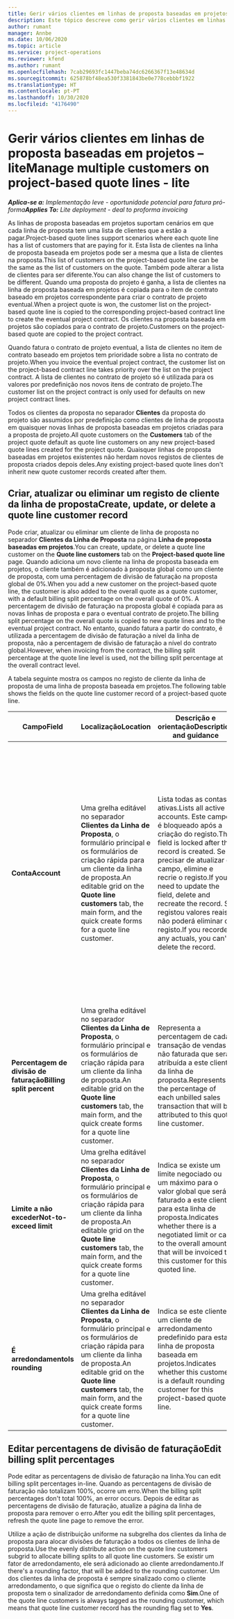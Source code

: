 ```yaml
---
title: Gerir vários clientes em linhas de proposta baseadas em projetos – lite
description: Este tópico descreve como gerir vários clientes em linhas de proposta baseadas em projetos.
author: rumant
manager: Annbe
ms.date: 10/06/2020
ms.topic: article
ms.service: project-operations
ms.reviewer: kfend
ms.author: rumant
ms.openlocfilehash: 7cab29693fc1447beba74dc6266367f13e48634d
ms.sourcegitcommit: 625878bf48ea530f3381843be0e778cebbbf1922
ms.translationtype: HT
ms.contentlocale: pt-PT
ms.lasthandoff: 10/30/2020
ms.locfileid: "4176490"
---
```

# <a name="manage-multiple-customers-on-project-based-quote-lines---lite"></a><span data-ttu-id="85f8d-103">Gerir vários clientes em linhas de proposta baseadas em projetos – lite</span><span class="sxs-lookup"><span data-stu-id="85f8d-103">Manage multiple customers on project-based quote lines - lite</span></span>

<span data-ttu-id="85f8d-104">_**Aplica-se a:** Implementação leve - oportunidade potencial para fatura pró-forma_</span><span class="sxs-lookup"><span data-stu-id="85f8d-104">_**Applies To:** Lite deployment - deal to proforma invoicing_</span></span>

<span data-ttu-id="85f8d-105">As linhas de proposta baseadas em projetos suportam cenários em que cada linha de proposta tem uma lista de clientes que a estão a pagar.</span><span class="sxs-lookup"><span data-stu-id="85f8d-105">Project-based quote lines support scenarios where each quote line has a list of customers that are paying for it.</span></span> <span data-ttu-id="85f8d-106">Esta lista de clientes na linha de proposta baseada em projetos pode ser a mesma que a lista de clientes na proposta.</span><span class="sxs-lookup"><span data-stu-id="85f8d-106">This list of customers on the project-based quote line can be the same as the list of customers on the quote.</span></span> <span data-ttu-id="85f8d-107">Também pode alterar a lista de clientes para ser diferente.</span><span class="sxs-lookup"><span data-stu-id="85f8d-107">You can also change the list of customers to be different.</span></span> <span data-ttu-id="85f8d-108">Quando uma proposta do projeto é ganha, a lista de clientes na linha de proposta baseada em projetos é copiada para o item de contrato baseado em projetos correspondente para criar o contrato de projeto eventual.</span><span class="sxs-lookup"><span data-stu-id="85f8d-108">When a project quote is won, the customer list on the project-based quote line is copied to the corresponding project–based contract line to create the eventual project contract.</span></span> <span data-ttu-id="85f8d-109">Os clientes na proposta baseada em projetos são copiados para o contrato de projeto.</span><span class="sxs-lookup"><span data-stu-id="85f8d-109">Customers on the project-based quote are copied to the project contract.</span></span>

<span data-ttu-id="85f8d-110">Quando fatura o contrato de projeto eventual, a lista de clientes no item de contrato baseado em projetos tem prioridade sobre a lista no contrato de projeto.</span><span class="sxs-lookup"><span data-stu-id="85f8d-110">When you invoice the eventual project contract, the customer list on the project-based contract line takes priority over the list on the project contract.</span></span> <span data-ttu-id="85f8d-111">A lista de clientes no contrato de projeto só é utilizada para os valores por predefinição nos novos itens de contrato de projeto.</span><span class="sxs-lookup"><span data-stu-id="85f8d-111">The customer list on the project contract is only used for defaults on new project contract lines.</span></span>

<span data-ttu-id="85f8d-112">Todos os clientes da proposta no separador **Clientes** da proposta do projeto são assumidos por predefinição como clientes de linha de proposta em quaisquer novas linhas de proposta baseadas em projetos criadas para a proposta de projeto.</span><span class="sxs-lookup"><span data-stu-id="85f8d-112">All quote customers on the **Customers** tab of the project quote default as quote line customers on any new project-based quote lines created for the project quote.</span></span> <span data-ttu-id="85f8d-113">Quaisquer linhas de proposta baseadas em projetos existentes não herdam novos registos de clientes de proposta criados depois deles.</span><span class="sxs-lookup"><span data-stu-id="85f8d-113">Any existing project-based quote lines don't inherit new quote customer records created after them.</span></span>

## <a name="create-update-or-delete-a-quote-line-customer-record"></a><span data-ttu-id="85f8d-114">Criar, atualizar ou eliminar um registo de cliente da linha de proposta</span><span class="sxs-lookup"><span data-stu-id="85f8d-114">Create, update, or delete a quote line customer record</span></span>

<span data-ttu-id="85f8d-115">Pode criar, atualizar ou eliminar um cliente de linha de proposta no separador **Clientes da Linha de Proposta** na página **Linha de proposta baseadas em projetos**.</span><span class="sxs-lookup"><span data-stu-id="85f8d-115">You can create, update, or delete a quote line customer on the **Quote line customers** tab on the **Project-based quote line** page.</span></span> <span data-ttu-id="85f8d-116">Quando adiciona um novo cliente na linha de proposta baseada em projetos, o cliente também é adicionado à proposta global como um cliente de proposta, com uma percentagem de divisão de faturação na proposta global de 0%.</span><span class="sxs-lookup"><span data-stu-id="85f8d-116">When you add a new customer on the project-based quote line, the customer is also added to the overall quote as a quote customer, with a default billing split percentage on the overall quote of 0%.</span></span> <span data-ttu-id="85f8d-117">A percentagem de divisão de faturação na proposta global é copiada para as novas linhas de proposta e para o eventual contrato de projeto.</span><span class="sxs-lookup"><span data-stu-id="85f8d-117">The billing split percentage on the overall quote is copied to new quote lines and to the eventual project contract.</span></span> <span data-ttu-id="85f8d-118">No entanto, quando fatura a partir do contrato, é utilizada a percentagem de divisão de faturação a nível da linha de proposta, não a percentagem de divisão de faturação a nível do contrato global.</span><span class="sxs-lookup"><span data-stu-id="85f8d-118">However, when invoicing from the contract, the billing split percentage at the quote line level is used, not the billing split percentage at the overall contract level.</span></span> 

<span data-ttu-id="85f8d-119">A tabela seguinte mostra os campos no registo de cliente da linha de proposta de uma linha de proposta baseada em projetos.</span><span class="sxs-lookup"><span data-stu-id="85f8d-119">The following table shows the fields on the quote line customer record of a project-based quote line.</span></span>

| <span data-ttu-id="85f8d-120">Campo</span><span class="sxs-lookup"><span data-stu-id="85f8d-120">Field</span></span> | <span data-ttu-id="85f8d-121">Localização</span><span class="sxs-lookup"><span data-stu-id="85f8d-121">Location</span></span> | <span data-ttu-id="85f8d-122">Descrição e orientação</span><span class="sxs-lookup"><span data-stu-id="85f8d-122">Description and guidance</span></span> | <span data-ttu-id="85f8d-123">Impacto a jusante</span><span class="sxs-lookup"><span data-stu-id="85f8d-123">Downstream impact</span></span> |
| --- | --- | --- | --- |
| <span data-ttu-id="85f8d-124">**Conta**</span><span class="sxs-lookup"><span data-stu-id="85f8d-124">**Account**</span></span> | <span data-ttu-id="85f8d-125">Uma grelha editável no separador **Clientes da Linha de Proposta**, o formulário principal e os formulários de criação rápida para um cliente da linha de proposta.</span><span class="sxs-lookup"><span data-stu-id="85f8d-125">An editable grid on the **Quote line customers** tab, the main form, and the quick create forms for a quote line customer.</span></span> | <span data-ttu-id="85f8d-126">Lista todas as contas ativas.</span><span class="sxs-lookup"><span data-stu-id="85f8d-126">Lists all active accounts.</span></span> <span data-ttu-id="85f8d-127">Este campo é bloqueado após a criação do registo.</span><span class="sxs-lookup"><span data-stu-id="85f8d-127">This field is locked after the record is created.</span></span> <span data-ttu-id="85f8d-128">Se precisar de atualizar o campo, elimine e recrie o registo.</span><span class="sxs-lookup"><span data-stu-id="85f8d-128">If you need to update the field, delete and recreate the record.</span></span> <span data-ttu-id="85f8d-129">Se registou valores reais, não poderá eliminar o registo.</span><span class="sxs-lookup"><span data-stu-id="85f8d-129">If you recorded any actuals, you can't delete the record.</span></span> | <span data-ttu-id="85f8d-130">Quando escolhe uma conta a partir da lista de contas principal a adicionar, o cliente da linha de proposta também é adicionado como um cliente de proposta quando o guarda.</span><span class="sxs-lookup"><span data-stu-id="85f8d-130">When you pick an account from the master list of accounts to add, the quote line customer is also added as a quote customer when you save it.</span></span> <span data-ttu-id="85f8d-131">Quando uma proposta é ganha, os clientes da linha de proposta são copiados para os clientes de item de contrato do projeto.</span><span class="sxs-lookup"><span data-stu-id="85f8d-131">When a quote is won, quote line customers are copied to the project contract line customers.</span></span> |
| <span data-ttu-id="85f8d-132">**Percentagem de divisão de faturação**</span><span class="sxs-lookup"><span data-stu-id="85f8d-132">**Billing split percent**</span></span> | <span data-ttu-id="85f8d-133">Uma grelha editável no separador **Clientes da Linha de Proposta**, o formulário principal e os formulários de criação rápida para um cliente da linha de proposta.</span><span class="sxs-lookup"><span data-stu-id="85f8d-133">An editable grid on the **Quote line customers** tab, the main form, and the quick create forms for a quote line customer.</span></span> | <span data-ttu-id="85f8d-134">Representa a percentagem de cada transação de vendas não faturada que será atribuída a este cliente da linha de proposta.</span><span class="sxs-lookup"><span data-stu-id="85f8d-134">Represents the percentage of each unbilled sales transaction that will be attributed to this quote line customer.</span></span> | <span data-ttu-id="85f8d-135">Copiado para os clientes de item de contrato de projeto.</span><span class="sxs-lookup"><span data-stu-id="85f8d-135">Copied over to project contract line customers.</span></span> |
| <span data-ttu-id="85f8d-136">**Limite a não exceder**</span><span class="sxs-lookup"><span data-stu-id="85f8d-136">**Not-to-exceed limit**</span></span> | <span data-ttu-id="85f8d-137">Uma grelha editável no separador **Clientes da Linha de Proposta**, o formulário principal e os formulários de criação rápida para um cliente da linha de proposta.</span><span class="sxs-lookup"><span data-stu-id="85f8d-137">An editable grid on the **Quote line customers** tab, the main form, and the quick create forms for a quote line customer.</span></span> | <span data-ttu-id="85f8d-138">Indica se existe um limite negociado ou um máximo para o valor global que será faturado a este cliente para esta linha de proposta.</span><span class="sxs-lookup"><span data-stu-id="85f8d-138">Indicates whether there is a negotiated limit or cap to the overall amount that will be invoiced to this customer for this quoted line.</span></span> | <span data-ttu-id="85f8d-139">Copiado para os clientes de item de contrato de projeto quando uma proposta é ganha.</span><span class="sxs-lookup"><span data-stu-id="85f8d-139">Copied over to project contract line customers when a quote is won.</span></span> |
| <span data-ttu-id="85f8d-140">**É arredondamento**</span><span class="sxs-lookup"><span data-stu-id="85f8d-140">**Is rounding**</span></span> | <span data-ttu-id="85f8d-141">Uma grelha editável no separador **Clientes da Linha de Proposta**, o formulário principal e os formulários de criação rápida para um cliente da linha de proposta.</span><span class="sxs-lookup"><span data-stu-id="85f8d-141">An editable grid on the **Quote line customers** tab, the main form, and the quick create forms for a quote line customer.</span></span> | <span data-ttu-id="85f8d-142">Indica se este cliente é um cliente de arredondamento predefinido para esta linha de proposta baseada em projetos.</span><span class="sxs-lookup"><span data-stu-id="85f8d-142">Indicates whether this customer is a default rounding customer for this project-based quote line.</span></span> | <span data-ttu-id="85f8d-143">Copiado para os clientes de contrato de projeto quando uma proposta é ganha.</span><span class="sxs-lookup"><span data-stu-id="85f8d-143">Copied over to project contract customers when a quote is won.</span></span> |

## <a name="edit-billing-split-percentages"></a><span data-ttu-id="85f8d-144">Editar percentagens de divisão de faturação</span><span class="sxs-lookup"><span data-stu-id="85f8d-144">Edit billing split percentages</span></span>

<span data-ttu-id="85f8d-145">Pode editar as percentagens de divisão de faturação na linha.</span><span class="sxs-lookup"><span data-stu-id="85f8d-145">You can edit billing split percentages in-line.</span></span> <span data-ttu-id="85f8d-146">Quando as percentagens de divisão de faturação não totalizam 100%, ocorre um erro.</span><span class="sxs-lookup"><span data-stu-id="85f8d-146">When the billing split percentages don't total 100%, an error occurs.</span></span> <span data-ttu-id="85f8d-147">Depois de editar as percentagens de divisão de faturação, atualize a página da linha de proposta para remover o erro.</span><span class="sxs-lookup"><span data-stu-id="85f8d-147">After you edit the billing split percentages, refresh the quote line page to remove the error.</span></span>

<span data-ttu-id="85f8d-148">Utilize a ação de distribuição uniforme na subgrelha dos clientes da linha de proposta para alocar divisões de faturação a todos os clientes de linha de proposta.</span><span class="sxs-lookup"><span data-stu-id="85f8d-148">Use the evenly distribute action on the quote line customers subgrid to allocate billing splits to all quote line customers.</span></span> <span data-ttu-id="85f8d-149">Se existir um fator de arredondamento, ele será adicionado ao cliente arredondamento.</span><span class="sxs-lookup"><span data-stu-id="85f8d-149">If there's a rounding factor, that will be added to the rounding customer.</span></span> <span data-ttu-id="85f8d-150">Um dos clientes da linha de proposta é sempre sinalizado como o cliente arredondamento, o que significa que o registo do cliente da linha de proposta tem o sinalizador de arredondamento definida como **Sim**.</span><span class="sxs-lookup"><span data-stu-id="85f8d-150">One of the quote line customers is always tagged as the rounding customer, which means that quote line customer record has the rounding flag set to **Yes**.</span></span> 
